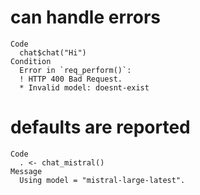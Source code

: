 # can handle errors

    Code
      chat$chat("Hi")
    Condition
      Error in `req_perform()`:
      ! HTTP 400 Bad Request.
      * Invalid model: doesnt-exist

# defaults are reported

    Code
      . <- chat_mistral()
    Message
      Using model = "mistral-large-latest".

